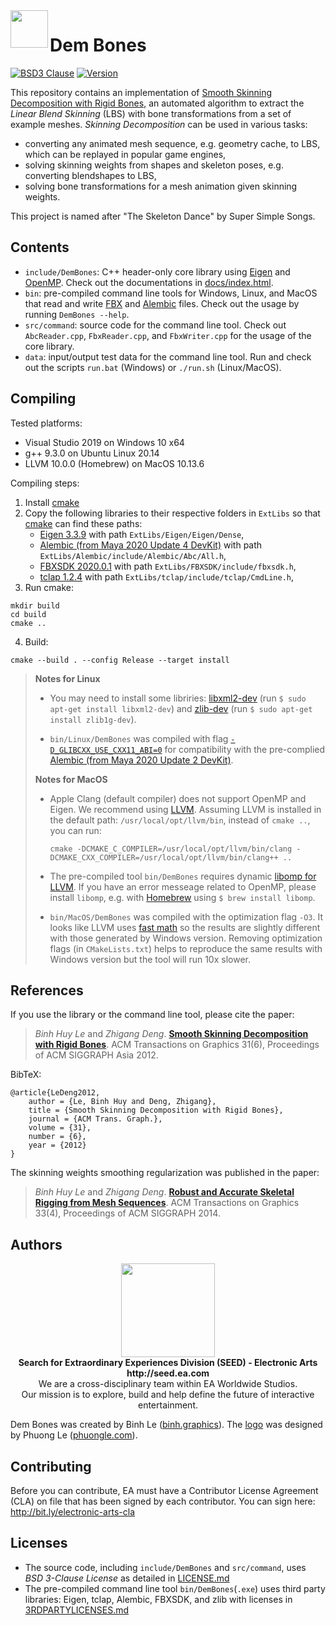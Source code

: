 <img align="left" width="60" height="60" src="logo/DemBones.png">

# Dem Bones
[![BSD3 Clause](https://img.shields.io/badge/license-BSD3_Clause-blue.svg)](LICENSE.md)
[![Version](https://img.shields.io/badge/version-1.2.1-green.svg)](VERSION.md)

This repository contains an implementation of [Smooth Skinning Decomposition with Rigid Bones](http://binh.graphics/papers/2012sa-ssdr/), 
an automated algorithm to extract the *Linear Blend Skinning* (LBS) with bone transformations from a set of example meshes. 
*Skinning Decomposition* can be used in various tasks:
- converting any animated mesh sequence, e.g. geometry cache, to LBS, which can be replayed in popular game engines,
- solving skinning weights from shapes and skeleton poses, e.g. converting blendshapes to LBS,
- solving bone transformations for a mesh animation given skinning weights.

This project is named after "The Skeleton Dance" by Super Simple Songs.

## Contents
- `include/DemBones`: C++ header-only core library using [Eigen](http://eigen.tuxfamily.org) and [OpenMP](https://www.openmp.org/). Check out the documentations in [docs/index.html](docs/index.html).
- `bin`: pre-compiled command line tools for Windows, Linux, and MacOS that read and write [FBX](https://www.autodesk.com/products/fbx/overview) and [Alembic](https://www.alembic.io/) files. Check out the usage by running `DemBones --help`.
- `src/command`: source code for the command line tool. Check out `AbcReader.cpp`, `FbxReader.cpp`, and `FbxWriter.cpp` for the usage of the core library.
- `data`: input/output test data for the command line tool. Run and check out the scripts `run.bat` (Windows) or `./run.sh` (Linux/MacOS).

## Compiling
Tested platforms:
- Visual Studio 2019 on Windows 10 x64
- g++ 9.3.0 on Ubuntu Linux 20.14
- LLVM 10.0.0 (Homebrew) on MacOS 10.13.6

Compiling steps:
1. Install [cmake](https://cmake.org/)
2. Copy the following libraries to their respective folders in `ExtLibs` so that [cmake](https://cmake.org/) can find these paths:
    - [Eigen 3.3.9](https://eigen.tuxfamily.org/) with path `ExtLibs/Eigen/Eigen/Dense`,
    - [Alembic (from Maya 2020 Update 4 DevKit)](https://www.autodesk.com/developer-network/platform-technologies/maya) with path `ExtLibs/Alembic/include/Alembic/Abc/All.h`,
    - [FBXSDK 2020.0.1](https://www.autodesk.com/developer-network/platform-technologies/fbx-sdk-2020-0) with path `ExtLibs/FBXSDK/include/fbxsdk.h`,
    - [tclap 1.2.4](http://tclap.sourceforge.net/) with path `ExtLibs/tclap/include/tclap/CmdLine.h`,
3. Run cmake:
```
mkdir build
cd build
cmake ..
```
4. Build: 
```
cmake --build . --config Release --target install
```

> **Notes for Linux** 
>   - You may need to install some libriries: [libxml2-dev](http://xmlsoft.org/) (run `$ sudo apt-get install libxml2-dev`) and [zlib-dev](https://zlib.net/) (run `$ sudo apt-get install zlib1g-dev`).
>
>   - `bin/Linux/DemBones` was compiled with flag [`-D_GLIBCXX_USE_CXX11_ABI=0`](https://gcc.gnu.org/onlinedocs/libstdc++/manual/using_dual_abi.html) 
>	  for compatibility with the pre-complied [Alembic (from Maya 2020 Update 2 DevKit)](https://www.autodesk.com/developer-network/platform-technologies/maya).
>
> **Notes for MacOS** 
>   - Apple Clang (default compiler) does not support OpenMP and Eigen. We recommend using [LLVM](https://formulae.brew.sh/formula/llvm). 
>     Assuming LLVM is installed in the default path: `/usr/local/opt/llvm/bin`, instead of `cmake ..`, you can run: 
>     ```
>     cmake -DCMAKE_C_COMPILER=/usr/local/opt/llvm/bin/clang -DCMAKE_CXX_COMPILER=/usr/local/opt/llvm/bin/clang++ ..
>     ```
>
>   - The pre-compiled tool `bin/DemBones` requires dynamic [libomp for LLVM](https://openmp.llvm.org/). If you have an error messeage related to OpenMP, 
>     please install `libomp`, e.g. with [Homebrew](https://brew.sh/) using  `$ brew install libomp`.
>
>   - `bin/MacOS/DemBones` was compiled with the optimization flag `-O3`. It looks like LLVM uses [fast math](http://eigen.tuxfamily.org/bz/show_bug.cgi?id=950) 
>     so the results are slightly different with those generated by Windows version.
>     Removing optimization flags (in `CMakeLists.txt`) helps to reproduce the same results with Windows version but the tool will run 10x slower.


## References

If you use the library or the command line tool, please cite the paper:  

> *Binh Huy Le* and *Zhigang Deng*. **[Smooth Skinning Decomposition with Rigid Bones](http://binh.graphics/papers/2012sa-ssdr/)**. ACM Transactions on Graphics 31(6), Proceedings of ACM SIGGRAPH Asia 2012.

BibTeX:

```
@article{LeDeng2012,
    author = {Le, Binh Huy and Deng, Zhigang},
    title = {Smooth Skinning Decomposition with Rigid Bones},
    journal = {ACM Trans. Graph.},
    volume = {31},
    number = {6},
    year = {2012}
} 
```

The skinning weights smoothing regularization was published in the paper:

> *Binh Huy Le* and *Zhigang Deng*. **[Robust and Accurate Skeletal Rigging from Mesh Sequences](http://binh.graphics/papers/2014s-ske/)**. ACM Transactions on Graphics 33(4), Proceedings of ACM SIGGRAPH 2014.

## Authors

<p align="center"><a href="https://seed.ea.com"><img src="logo/SEED.jpg" width="150px"></a><br>
<b>Search for Extraordinary Experiences Division (SEED) - Electronic Arts <br> http://seed.ea.com</b><br>
We are a cross-disciplinary team within EA Worldwide Studios.<br>
Our mission is to explore, build and help define the future of interactive entertainment.</p>

Dem Bones was created by Binh Le (<a href="https://binh.graphics/">binh.graphics</a>). The [logo](logo/DemBones.png) was designed by Phuong Le (<a href="https://www.phuongle.com/">phuongle.com</a>).

## Contributing

Before you can contribute, EA must have a Contributor License Agreement (CLA) on file that has been signed by each contributor.
You can sign here: http://bit.ly/electronic-arts-cla

## Licenses

- The source code, including `include/DemBones` and `src/command`, uses *BSD 3-Clause License* as detailed in [LICENSE.md](LICENSE.md)
- The pre-compiled command line tool `bin/DemBones`(`.exe`) uses third party libraries: Eigen, tclap, Alembic, FBXSDK, and zlib with licenses in [3RDPARTYLICENSES.md](3RDPARTYLICENSES.md)

